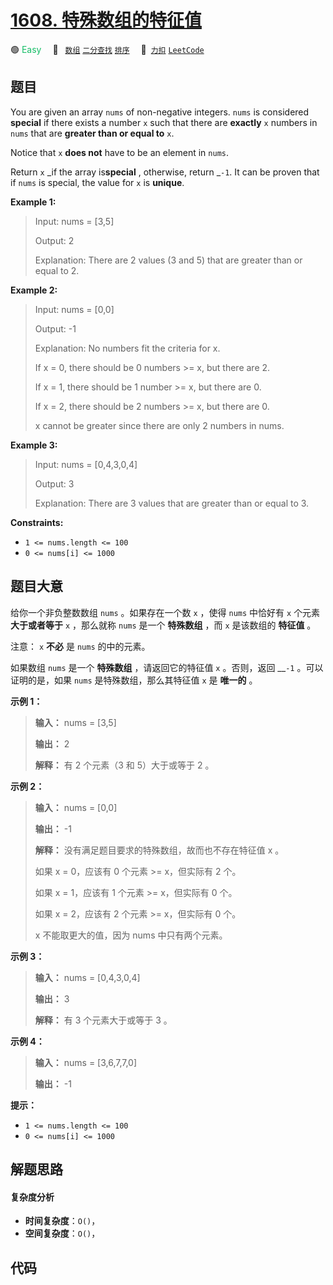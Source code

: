 # [1608. 特殊数组的特征值](https://2xiao.github.io/leetcode-js/problem/1608.html)

🟢 <font color=#15bd66>Easy</font>&emsp; 🔖&ensp; [`数组`](/tag/array.md) [`二分查找`](/tag/binary-search.md) [`排序`](/tag/sorting.md)&emsp; 🔗&ensp;[`力扣`](https://leetcode.cn/problems/special-array-with-x-elements-greater-than-or-equal-x) [`LeetCode`](https://leetcode.com/problems/special-array-with-x-elements-greater-than-or-equal-x)

## 题目

You are given an array `nums` of non-negative integers. `nums` is considered
**special** if there exists a number `x` such that there are **exactly** `x`
numbers in `nums` that are **greater than or equal to** `x`.

Notice that `x` **does not** have to be an element in `nums`.

Return `x` _if the array is**special** , otherwise, return _`-1`. It can be
proven that if `nums` is special, the value for `x` is **unique**.



**Example 1:**

> Input: nums = [3,5]
> 
> Output: 2
> 
> Explanation: There are 2 values (3 and 5) that are greater than or equal to 2.

**Example 2:**

> Input: nums = [0,0]
> 
> Output: -1
> 
> Explanation: No numbers fit the criteria for x.
> 
> If x = 0, there should be 0 numbers >= x, but there are 2.
> 
> If x = 1, there should be 1 number >= x, but there are 0.
> 
> If x = 2, there should be 2 numbers >= x, but there are 0.
> 
> x cannot be greater since there are only 2 numbers in nums.

**Example 3:**

> Input: nums = [0,4,3,0,4]
> 
> Output: 3
> 
> Explanation: There are 3 values that are greater than or equal to 3.

**Constraints:**

  * `1 <= nums.length <= 100`
  * `0 <= nums[i] <= 1000`


## 题目大意

给你一个非负整数数组 `nums` 。如果存在一个数 `x` ，使得 `nums` 中恰好有 `x` 个元素 **大于或者等于** `x` ，那么就称
`nums` 是一个 **特殊数组** ，而 `x` 是该数组的 **特征值** 。

注意： `x` **不必** 是 `nums` 的中的元素。

如果数组 `nums` 是一个 **特殊数组** ，请返回它的特征值 `x` 。否则，返回 __`-1` 。可以证明的是，如果 `nums`
是特殊数组，那么其特征值 `x` 是 **唯一的** 。



**示例 1：**

> 
> 
> 
> 
> 
> **输入：** nums = [3,5]
> 
> **输出：** 2
> 
> **解释：** 有 2 个元素（3 和 5）大于或等于 2 。
> 
> 

**示例 2：**

> 
> 
> 
> 
> 
> **输入：** nums = [0,0]
> 
> **输出：** -1
> 
> **解释：** 没有满足题目要求的特殊数组，故而也不存在特征值 x 。
> 
> 如果 x = 0，应该有 0 个元素 >= x，但实际有 2 个。
> 
> 如果 x = 1，应该有 1 个元素 >= x，但实际有 0 个。
> 
> 如果 x = 2，应该有 2 个元素 >= x，但实际有 0 个。
> 
> x 不能取更大的值，因为 nums 中只有两个元素。

**示例 3：**

> 
> 
> 
> 
> 
> **输入：** nums = [0,4,3,0,4]
> 
> **输出：** 3
> 
> **解释：** 有 3 个元素大于或等于 3 。
> 
> 

**示例 4：**

> 
> 
> 
> 
> 
> **输入：** nums = [3,6,7,7,0]
> 
> **输出：** -1
> 
> 



**提示：**

  * `1 <= nums.length <= 100`
  * `0 <= nums[i] <= 1000`


## 解题思路

#### 复杂度分析

- **时间复杂度**：`O()`，
- **空间复杂度**：`O()`，

## 代码

```javascript

```